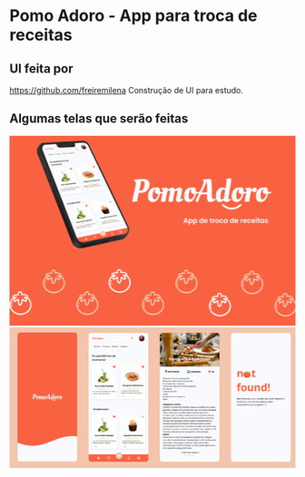 # Pomo Adoro - App para troca de receitas
## UI feita por
https://github.com/freiremilena
Construção de UI para estudo.

## Algumas telas que serão feitas
![UI](assets/images/capa.png)
![UI](assets/images/telas.png)
